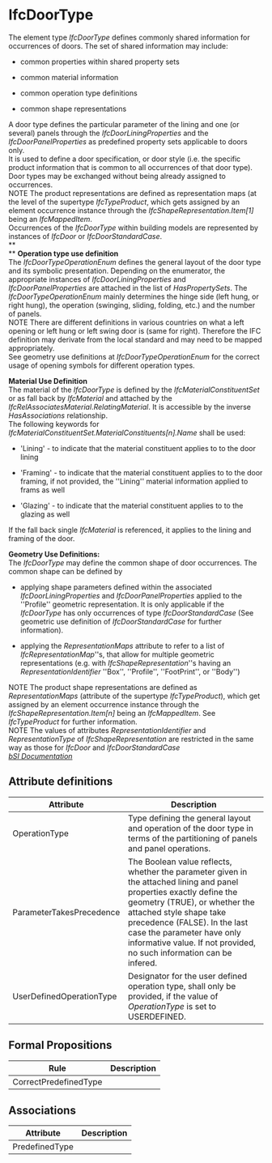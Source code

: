 IfcDoorType
===========
The element type _IfcDoorType_ defines commonly shared information for
occurrences of doors. The set of shared information may include:  

  

  * common properties within shared property sets
  

  * common material information
  

  * common operation type definitions
  

  * common shape representations
  

  
A door type defines the particular parameter of the lining and one (or
several) panels through the _IfcDoorLiningProperties_ and the
_IfcDoorPanelProperties_ as predefined property sets applicable to doors only.  
It is used to define a door specification, or door style (i.e. the specific
product information that is common to all occurrences of that door type). Door
types may be exchanged without being already assigned to occurrences.  
NOTE The product representations are defined as representation maps (at the
level of the supertype _IfcTypeProduct_, which gets assigned by an element
occurrence instance through the _IfcShapeRepresentation.Item[1]_ being an
_IfcMappedItem_.  
Occurrences of the _IfcDoorType_ within building models are represented by
instances of _IfcDoor_ or _IfcDoorStandardCase_.  
 **  
** **Operation type use definition**  
The _IfcDoorTypeOperationEnum_ defines the general layout of the door type and
its symbolic presentation. Depending on the enumerator, the appropriate
instances of _IfcDoorLiningProperties_ and _IfcDoorPanelProperties_ are
attached in the list of _HasPropertySets_. The _IfcDoorTypeOperationEnum_
mainly determines the hinge side (left hung, or right hung), the operation
(swinging, sliding, folding, etc.) and the number of panels.  
NOTE There are different definitions in various countries on what a left
opening or left hung or left swing door is (same for right). Therefore the IFC
definition may derivate from the local standard and may need to be mapped
appropriately.  
See geometry use definitions at _IfcDoorTypeOperationEnum_ for the correct
usage of opening symbols for different operation types.  
  
 **Material Use Definition**  
The material of the _IfcDoorType_ is defined by the
_IfcMaterialConstituentSet_ or as fall back by _IfcMaterial_ and attached by
the _IfcRelAssociatesMaterial_._RelatingMaterial_. It is accessible by the
inverse _HasAssociations_ relationship.  
The following keywords for
_IfcMaterialConstituentSet.MaterialConstituents[n].Name_ shall be used:  

  

  * 'Lining' - to indicate that the material constituent applies to to the door lining
  

  * 'Framing' - to indicate that the material constituent applies to to the door framing, if not provided, the ''Lining'' material information applied to frams as well
  

  * 'Glazing' - to indicate that the material constituent applies to to the glazing as well
  

  
If the fall back single _IfcMaterial_ is referenced, it applies to the lining
and framing of the door.  
  
 **Geometry Use Definitions:**  
The _IfcDoorType_ may define the common shape of door occurrences. The common
shape can be defined by  

  

  * applying shape parameters defined within the associated _IfcDoorLiningProperties_ and _IfcDoorPanelProperties_ applied to the ''Profile'' geometric representation. It is only applicable if the _IfcDoorType_ has only occurrences of type _IfcDoorStandardCase_ (See geometric use definition of _IfcDoorStandardCase_ for further information).
  

  * applying the _RepresentationMaps_ attribute to refer to a list of _IfcRepresentationMap_''s, that allow for multiple geometric representations (e.g. with _IfcShapeRepresentation_''s having an _RepresentationIdentifier_ ''Box'', ''Profile'', ''FootPrint'', or ''Body'')
  

  
NOTE The product shape representations are defined as _RepresentationMaps_
(attribute of the supertype _IfcTypeProduct_), which get assigned by an
element occurrence instance through the _IfcShapeRepresentation.Item[n]_ being
an _IfcMappedItem_. See _IfcTypeProduct_ for further information.  
NOTE The values of attributes _RepresentationIdentifier_ and
_RepresentationType_ of _IfcShapeRepresentation_ are restricted in the same
way as those for _IfcDoor_ and _IfcDoorStandardCase_  
[ _bSI
Documentation_](https://standards.buildingsmart.org/IFC/DEV/IFC4_2/FINAL/HTML/schema/ifcsharedbldgelements/lexical/ifcdoortype.htm)


Attribute definitions
---------------------
| Attribute                | Description                                                                                                                                                                                                                                                                                                           |
|--------------------------|-----------------------------------------------------------------------------------------------------------------------------------------------------------------------------------------------------------------------------------------------------------------------------------------------------------------------|
| OperationType            | Type defining the general layout and operation of the door type in terms of the partitioning of panels and panel operations.                                                                                                                                                                                          |
| ParameterTakesPrecedence | The Boolean value reflects, whether the parameter given in the attached lining and panel properties exactly define the geometry (TRUE), or whether the attached style shape take precedence (FALSE). In the last case the parameter have only informative value. If not provided, no such information can be infered. |
| UserDefinedOperationType | Designator for the user defined operation type, shall only be provided, if the value of _OperationType_ is set to USERDEFINED.                                                                                                                                                                                        |

Formal Propositions
-------------------
| Rule                  | Description   |
|-----------------------|---------------|
| CorrectPredefinedType |               |

Associations
------------
| Attribute      | Description   |
|----------------|---------------|
| PredefinedType |               |

